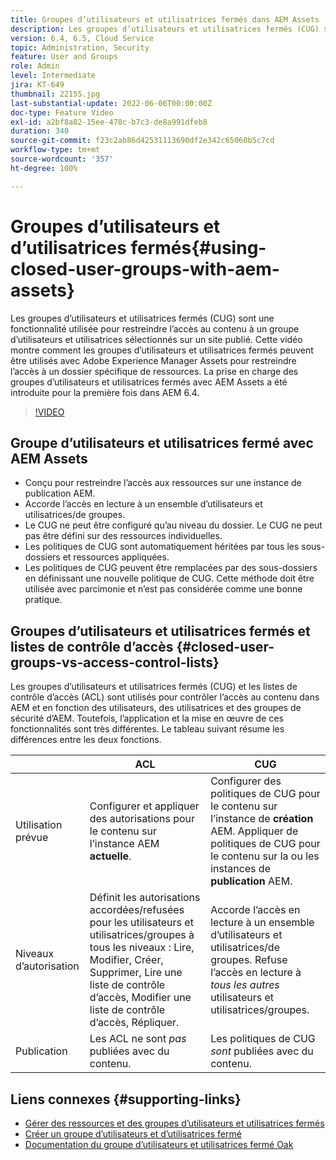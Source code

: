```yaml
---
title: Groupes d’utilisateurs et utilisatrices fermés dans AEM Assets
description: Les groupes d’utilisateurs et utilisatrices fermés (CUG) sont une fonctionnalité utilisée pour restreindre l’accès au contenu à un groupe d’utilisateurs et utilisatrices sélectionnés sur un site publié. Cette vidéo montre comment les groupes d’utilisateurs et utilisatrices fermés peuvent être utilisés avec Adobe Experience Manager Assets pour restreindre l’accès à un dossier spécifique de ressources.
version: 6.4, 6.5, Cloud Service
topic: Administration, Security
feature: User and Groups
role: Admin
level: Intermediate
jira: KT-649
thumbnail: 22155.jpg
last-substantial-update: 2022-06-06T00:00:00Z
doc-type: Feature Video
exl-id: a2bf8a82-15ee-478c-b7c3-de8a991dfeb8
duration: 340
source-git-commit: f23c2ab86d42531113690df2e342c65060b5c7cd
workflow-type: tm+mt
source-wordcount: '357'
ht-degree: 100%

---
```


# Groupes d’utilisateurs et d’utilisatrices fermés{#using-closed-user-groups-with-aem-assets}

Les groupes d’utilisateurs et utilisatrices fermés (CUG) sont une fonctionnalité utilisée pour restreindre l’accès au contenu à un groupe d’utilisateurs et utilisatrices sélectionnés sur un site publié. Cette vidéo montre comment les groupes d’utilisateurs et utilisatrices fermés peuvent être utilisés avec Adobe Experience Manager Assets pour restreindre l’accès à un dossier spécifique de ressources. La prise en charge des groupes d’utilisateurs et utilisatrices fermés avec AEM Assets a été introduite pour la première fois dans AEM 6.4.

>[!VIDEO](https://video.tv.adobe.com/v/22155?quality=12&learn=on)

## Groupe d’utilisateurs et utilisatrices fermé avec AEM Assets

* Conçu pour restreindre l’accès aux ressources sur une instance de publication AEM.
* Accorde l’accès en lecture à un ensemble d’utilisateurs et utilisatrices/de groupes.
* Le CUG ne peut être configuré qu’au niveau du dossier. Le CUG ne peut pas être défini sur des ressources individuelles.
* Les politiques de CUG sont automatiquement héritées par tous les sous-dossiers et ressources appliquées.
* Les politiques de CUG peuvent être remplacées par des sous-dossiers en définissant une nouvelle politique de CUG. Cette méthode doit être utilisée avec parcimonie et n’est pas considérée comme une bonne pratique.

## Groupes d’utilisateurs et utilisatrices fermés et listes de contrôle d’accès {#closed-user-groups-vs-access-control-lists}

Les groupes d’utilisateurs et utilisatrices fermés (CUG) et les listes de contrôle d’accès (ACL) sont utilisés pour contrôler l’accès au contenu dans AEM et en fonction des utilisateurs, des utilisatrices et des groupes de sécurité d’AEM. Toutefois, l’application et la mise en œuvre de ces fonctionnalités sont très différentes. Le tableau suivant résume les différences entre les deux fonctions.

|                   | ACL | CUG |
| ----------------- | -------------------------------------------------------------------------------------------------------------------------------- | ----------------------------------------------------------------------------------------------------------------------------- |
| Utilisation prévue | Configurer et appliquer des autorisations pour le contenu sur l’instance AEM **actuelle**. | Configurer des politiques de CUG pour le contenu sur l’instance de **création** AEM. Appliquer de politiques de CUG pour le contenu sur la ou les instances de **publication** AEM. |
| Niveaux d’autorisation | Définit les autorisations accordées/refusées pour les utilisateurs et utilisatrices/groupes à tous les niveaux : Lire, Modifier, Créer, Supprimer, Lire une liste de contrôle d’accès, Modifier une liste de contrôle d’accès, Répliquer. | Accorde l’accès en lecture à un ensemble d’utilisateurs et utilisatrices/de groupes. Refuse l’accès en lecture à *tous les autres* utilisateurs et utilisatrices/groupes. |
| Publication | Les ACL ne sont *pas* publiées avec du contenu. | Les politiques de CUG *sont* publiées avec du contenu. |

## Liens connexes {#supporting-links}

* [Gérer des ressources et des groupes d’utilisateurs et utilisatrices fermés](https://experienceleague.adobe.com/docs/experience-manager-65/assets/managing/manage-assets.html?lang=fr#closed-user-group)
* [Créer un groupe d’utilisateurs et d’utilisatrices fermé](https://experienceleague.adobe.com/docs/experience-manager-65/administering/security/cug.html?lang=fr)
* [Documentation du groupe d’utilisateurs et utilisatrices fermé Oak](https://jackrabbit.apache.org/oak/docs/security/authorization/cug.html)
